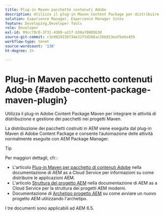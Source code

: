 ```yaml
---
title: Plug-in Maven pacchetto contenuti Adobe
description: Utilizza il plug-in Maven Content Package per distribuire le applicazioni AEM.
solution: Experience Manager, Experience Manager Sites
feature: Developing,Developer Tools
role: Developer
exl-id: 99cc79c0-3f31-4389-a21f-b58a70805b30
source-git-commit: c3e9029236734e22f5d266ac26b923eafbe0a459
workflow-type: tm+mt
source-wordcount: '138'
ht-degree: 1%

---
```


# Plug-in Maven pacchetto contenuti Adobe {#adobe-content-package-maven-plugin}

Utilizza il plug-in Adobe Content Package Maven per integrare le attività di distribuzione e gestione dei pacchetti nei progetti Maven.

La distribuzione dei pacchetti costruiti in AEM viene eseguita dal plug-in Maven di Adobe Content Package e consente l’automazione delle attività normalmente eseguite con AEM Package Manager.

>[!TIP]
>
>Per maggiori dettagli, cfr.:
>
>* L&#39;articolo [Plug-in Maven per pacchetto di contenuti Adobe](https://experienceleague.adobe.com/docs/experience-manager-cloud-service/implementing/developer-tools/maven-plugin.html#developer-tools) nella documentazione di AEM as a Cloud Service per informazioni su come distribuire le applicazioni AEM.
>* L&#39;articolo [Struttura del progetto AEM](https://experienceleague.adobe.com/docs/experience-manager-cloud-service/implementing/developing/aem-project-content-package-structure.html?lang=it) nella documentazione di AEM as a Cloud Service per la struttura dei progetti AEM moderni.
>* Documentazione di [Archetipo progetto AEM](https://experienceleague.adobe.com/docs/experience-manager-core-components/using/developing/archetype/overview.html?lang=it) su come avviare un nuovo progetto AEM utilizzando l&#39;archetipo.
>
>I tre documenti sono applicabili ad AEM 6.5.

